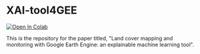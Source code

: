# XAI-tool4GEE

<a target="_blank" href="https://colab.research.google.com/github/GeoAIR-lab/XAI-tool4GEE">
  <img src="https://colab.research.google.com/assets/colab-badge.svg" alt="Open In Colab"/>
</a>

This is the repository for the paper titled, "Land cover mapping and monitoring with Google Earth Engine: an explainable machine learning tool".
